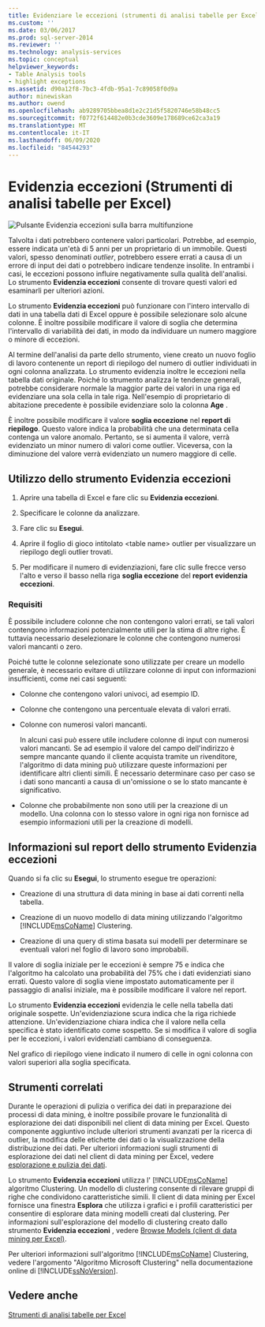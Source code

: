 ```yaml
---
title: Evidenziare le eccezioni (strumenti di analisi tabelle per Excel) | Microsoft Docs
ms.custom: ''
ms.date: 03/06/2017
ms.prod: sql-server-2014
ms.reviewer: ''
ms.technology: analysis-services
ms.topic: conceptual
helpviewer_keywords:
- Table Analysis tools
- highlight exceptions
ms.assetid: d90a12f8-7bc3-4fdb-95a1-7c89058f0d9a
author: minewiskan
ms.author: owend
ms.openlocfilehash: ab9289705bbea8d1e2c21d5f5820746e58b48cc5
ms.sourcegitcommit: f0772f614482e0b3cde3609e178689ce62ca3a19
ms.translationtype: MT
ms.contentlocale: it-IT
ms.lasthandoff: 06/09/2020
ms.locfileid: "84544293"
---
```

# <a name="highlight-exceptions-table-analysis-tools-for-excel"></a>Evidenzia eccezioni (Strumenti di analisi tabelle per Excel)
  ![Pulsante Evidenzia eccezioni sulla barra multifunzione](media/tat-highlightex.gif "Pulsante Evidenzia eccezioni sulla barra multifunzione")  
  
 Talvolta i dati potrebbero contenere valori particolari. Potrebbe, ad esempio, essere indicata un'età di 5 anni per un proprietario di un immobile. Questi valori, spesso denominati *outlier*, potrebbero essere errati a causa di un errore di input dei dati o potrebbero indicare tendenze insolite. In entrambi i casi, le eccezioni possono influire negativamente sulla qualità dell'analisi. Lo strumento **Evidenzia eccezioni** consente di trovare questi valori ed esaminarli per ulteriori azioni.  
  
 Lo strumento **Evidenzia eccezioni** può funzionare con l'intero intervallo di dati in una tabella dati di Excel oppure è possibile selezionare solo alcune colonne. È inoltre possibile modificare il valore di soglia che determina l'intervallo di variabilità dei dati, in modo da individuare un numero maggiore o minore di eccezioni.  
  
 Al termine dell'analisi da parte dello strumento, viene creato un nuovo foglio di lavoro contenente un report di riepilogo del numero di outlier individuati in ogni colonna analizzata. Lo strumento evidenzia inoltre le eccezioni nella tabella dati originale. Poiché lo strumento analizza le tendenze generali, potrebbe considerare normale la maggior parte dei valori in una riga ed evidenziare una sola cella in tale riga. Nell'esempio di proprietario di abitazione precedente è possibile evidenziare solo la colonna **Age** .  
  
 È inoltre possibile modificare il valore **soglia eccezione** nel **report di riepilogo**. Questo valore indica la probabilità che una determinata cella contenga un valore anomalo. Pertanto, se si aumenta il valore, verrà evidenziato un minor numero di valori come outlier. Viceversa, con la diminuzione del valore verrà evidenziato un numero maggiore di celle.  
  
## <a name="using-the-highlight-exceptions-tool"></a>Utilizzo dello strumento Evidenzia eccezioni  
  
1.  Aprire una tabella di Excel e fare clic su **Evidenzia eccezioni**.  
  
2.  Specificare le colonne da analizzare.  
  
3.  Fare clic su **Esegui**.  
  
4.  Aprire il foglio di gioco intitolato \<table name> outlier per visualizzare un riepilogo degli outlier trovati.  
  
5.  Per modificare il numero di evidenziazioni, fare clic sulle frecce verso l'alto e verso il basso nella riga **soglia eccezione** del **report evidenzia eccezioni**.  
  
### <a name="requirements"></a>Requisiti  
 È possibile includere colonne che non contengono valori errati, se tali valori contengono informazioni potenzialmente utili per la stima di altre righe. È tuttavia necessario deselezionare le colonne che contengono numerosi valori mancanti o zero.  
  
 Poiché tutte le colonne selezionate sono utilizzate per creare un modello generale, è necessario evitare di utilizzare colonne di input con informazioni insufficienti, come nei casi seguenti:  
  
-   Colonne che contengono valori univoci, ad esempio ID.  
  
-   Colonne che contengono una percentuale elevata di valori errati.  
  
-   Colonne con numerosi valori mancanti.  
  
     In alcuni casi può essere utile includere colonne di input con numerosi valori mancanti. Se ad esempio il valore del campo dell'indirizzo è sempre mancante quando il cliente acquista tramite un rivenditore, l'algoritmo di data mining può utilizzare queste informazioni per identificare altri clienti simili. È necessario determinare caso per caso se i dati sono mancanti a causa di un'omissione o se lo stato mancante è significativo.  
  
-   Colonne che probabilmente non sono utili per la creazione di un modello. Una colonna con lo stesso valore in ogni riga non fornisce ad esempio informazioni utili per la creazione di modelli.  
  
## <a name="understanding-the-highlight-exceptions-report"></a>Informazioni sul report dello strumento Evidenzia eccezioni  
 Quando si fa clic su **Esegui**, lo strumento esegue tre operazioni:  
  
-   Creazione di una struttura di data mining in base ai dati correnti nella tabella.  
  
-   Creazione di un nuovo modello di data mining utilizzando l'algoritmo [!INCLUDE[msCoName](../includes/msconame-md.md)] Clustering.  
  
-   Creazione di una query di stima basata sui modelli per determinare se eventuali valori nel foglio di lavoro sono improbabili.  
  
 Il valore di soglia iniziale per le eccezioni è sempre 75 e indica che l'algoritmo ha calcolato una probabilità del 75% che i dati evidenziati siano errati. Questo valore di soglia viene impostato automaticamente per il passaggio di analisi iniziale, ma è possibile modificare il valore nel report.  
  
 Lo strumento **Evidenzia eccezioni** evidenzia le celle nella tabella dati originale sospette. Un'evidenziazione scura indica che la riga richiede attenzione. Un'evidenziazione chiara indica che il valore nella cella specifica è stato identificato come sospetto. Se si modifica il valore di soglia per le eccezioni, i valori evidenziati cambiano di conseguenza.  
  
 Nel grafico di riepilogo viene indicato il numero di celle in ogni colonna con valori superiori alla soglia specificata.  
  
## <a name="related-tools"></a>Strumenti correlati  
 Durante le operazioni di pulizia o verifica dei dati in preparazione dei processi di data mining, è inoltre possibile provare le funzionalità di esplorazione dei dati disponibili nel client di data mining per Excel. Questo componente aggiuntivo include ulteriori strumenti avanzati per la ricerca di outlier, la modifica delle etichette dei dati o la visualizzazione della distribuzione dei dati. Per ulteriori informazioni sugli strumenti di esplorazione dei dati nel client di data mining per Excel, vedere [esplorazione e pulizia dei dati](exploring-and-cleaning-data.md).  
  
 Lo strumento **Evidenzia eccezioni** utilizza l' [!INCLUDE[msCoName](../includes/msconame-md.md)] algoritmo Clustering. Un modello di clustering consente di rilevare gruppi di righe che condividono caratteristiche simili. Il client di data mining per Excel fornisce una finestra **Esplora** che utilizza i grafici e i profili caratteristici per consentire di esplorare data mining modelli creati dal clustering. Per informazioni sull'esplorazione del modello di clustering creato dallo strumento **Evidenzia eccezioni** , vedere [Browse Models (client di data mining per Excel)](highlight-exceptions-table-analysis-tools-for-excel.md).  
  
 Per ulteriori informazioni sull'algoritmo [!INCLUDE[msCoName](../includes/msconame-md.md)] Clustering, vedere l'argomento "Algoritmo Microsoft Clustering" nella documentazione online di [!INCLUDE[ssNoVersion](../includes/ssnoversion-md.md)].  
  
## <a name="see-also"></a>Vedere anche  
 [Strumenti di analisi tabelle per Excel](table-analysis-tools-for-excel.md)  
  
  
